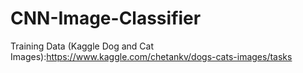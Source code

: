 # CNN-Image-Classifier

Training Data (Kaggle Dog and Cat Images):https://www.kaggle.com/chetankv/dogs-cats-images/tasks


